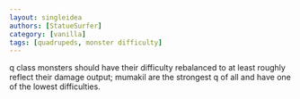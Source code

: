 ```yaml
---
layout: singleidea
authors: [StatueSurfer]
category: [vanilla]
tags: [quadrupeds, monster difficulty]
---
```

q class monsters should have their difficulty rebalanced to at least roughly reflect their damage output; mumakil are the strongest q of all and have one of the lowest difficulties.

